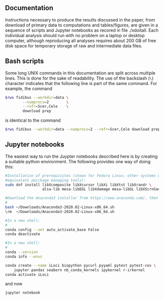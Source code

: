 ## Documentation
Instructions necessary to produce the results discussed in the paper, from
download of primary data to computations and tables/figures, are given in a
sequence of scripts and Jupyter notebooks as recored in file ./xdoitall.
Each individual analysis should run with no problem on a laptop or desktop
computer, although reproducing all analyses requires about 200 GB of free disk
space for temporary storage of raw and intermediate data files.


## Bash scripts
Some long UNIX commands in this documentation are split across multiple lines.
This is done for the sake of readability.
The use of the backslash (`\`) character indicates that the following line is
part of the same command.
For example, the command

```bash
$rws fidibus --workdir=data \
        --numprocs=2        \
        --refr=Scer,Cele    \
        download prep
```

is identical to the command

```bash
$rws fidibus --workdir=data --numprocs=2 --refr=Scer,Cele download prep
```


## Jupyter notebooks
The easiest way to run the Juypter notebooks described here is by creating a
suitable python environment.
The following provides one way of doing this:

```bash
#Installation of prerequisites (shown for Fedora Linux; other systems will have
#equivalent pacckage managing tools):
sudo dnf install libXcomposite libXcursor libXi libXtst libXrandr \
                 alsa-lib mesa-libEGL libXdamage mesa-libGL libXScrnSaver

#Download the Anaconda3 installer from https://www.anaconda.com/, then e.g.:
#
bash ~/Downloads/Anaconda3-2020.02-Linux-x86_64.sh
\rm  ~/Downloads/Anaconda3-2020.02-Linux-x86_64.sh

#In a new shell:
#
conda config --set auto_activate_base False
conda deactivate

#In a new shell:
#
conda --version
conda info --envs

conda create --name iLoci biopython pycurl pyyaml pytest pytest-cov \
	jupyter pandas seaborn nb_conda_kernels ipykernel r-irkernel
conda activate iLoci
```

and now
```bash
jupyter notebook
```
